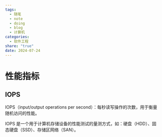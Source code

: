 ```yaml
---
tags:
  - 随笔
  - note
  - doing
  - blog
  - 计算机
categories:
  - 软件工程
share: "true"
date: 2024-07-24
---
```


# 性能指标

## IOPS

IOPS（input/output operations per second）：每秒读写操作的次数，用于衡量随机访问的性能。

IOPS 是一个用于计算机存储设备的性能测试的量测方式，如：硬盘（HDD）、固态硬盘（SSD）、存储区网络（SAN）。
